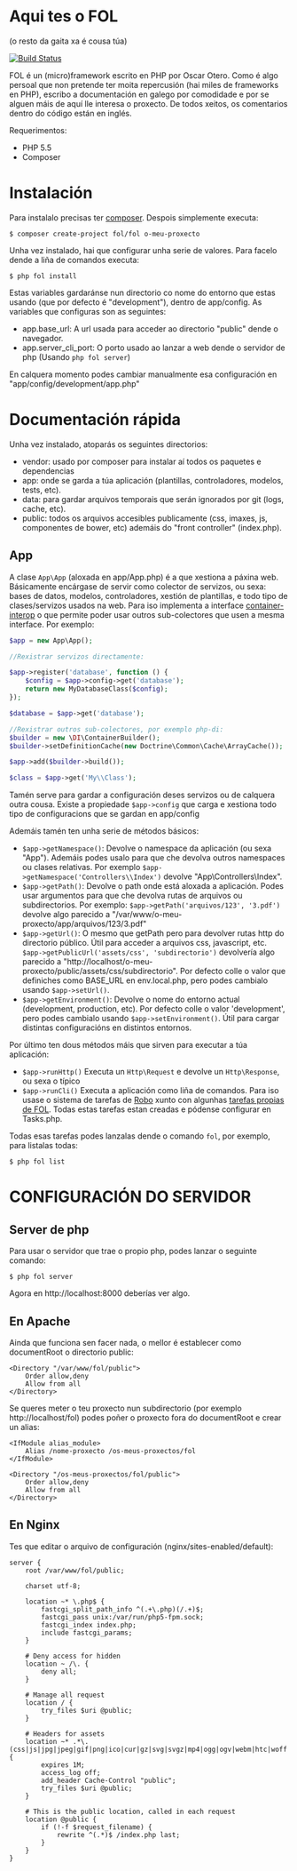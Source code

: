 # Aqui tes o FOL

(o resto da gaita xa é cousa túa)

[![Build Status](https://travis-ci.org/oscarotero/fol.png?branch=master)](https://travis-ci.org/oscarotero/fol)

FOL é un (micro)framework escrito en PHP por Oscar Otero. Como é algo persoal que non pretende ter moita repercusión (hai miles de frameworks en PHP), escribo a documentación en galego por comodidade e por se alguen máis de aquí lle interesa o proxecto. De todos xeitos, os comentarios dentro do código están en inglés.

Requerimentos:

* PHP 5.5
* Composer


# Instalación

Para instalalo precisas ter [composer](https://getcomposer.org/). Despois simplemente executa:

```
$ composer create-project fol/fol o-meu-proxecto
```

Unha vez instalado, hai que configurar unha serie de valores. Para facelo dende a liña de comandos executa:

```
$ php fol install
```

Estas variables gardaránse nun directorio co nome do entorno que estas usando (que por defecto é "development"), dentro de app/config. As variables que configuras son as seguintes:

* app.base_url: A url usada para acceder ao directorio "public" dende o navegador.
* app.server_cli_port: O porto usado ao lanzar a web dende o servidor de php (Usando `php fol server`)

En calquera momento podes cambiar manualmente esa configuración en "app/config/development/app.php"


# Documentación rápida

Unha vez instalado, atoparás os seguintes directorios:

* vendor: usado por composer para instalar aí todos os paquetes e dependencias
* app: onde se garda a túa aplicación (plantillas, controladores, modelos, tests, etc).
* data: para gardar arquivos temporais que serán ignorados por git (logs, cache, etc).
* public: todos os arquivos accesibles publicamente (css, imaxes, js, componentes de bower, etc) ademáis do "front controller" (index.php).


## App

A clase `App\App` (aloxada en app/App.php) é a que xestiona a páxina web. Básicamente encárgase de servir como colector de servizos, ou sexa: bases de datos, modelos, controladores, xestión de plantillas, e todo tipo de clases/servizos usados na web. Para iso implementa a interface [container-interop](https://github.com/container-interop/container-interop) o que permite poder usar outros sub-colectores que usen a mesma interface. Por exemplo:

```php
$app = new App\App();

//Rexistrar servizos directamente:

$app->register('database', function () {
	$config = $app->config->get('database');
	return new MyDatabaseClass($config);
});

$database = $app->get('database');

//Rexistrar outros sub-colectores, por exemplo php-di:
$builder = new \DI\ContainerBuilder();
$builder->setDefinitionCache(new Doctrine\Common\Cache\ArrayCache());

$app->add($builder->build());

$class = $app->get('My\\Class');
```

Tamén serve para gardar a configuración deses servizos ou de calquera outra cousa. Existe a propiedade `$app->config` que carga e xestiona todo tipo de configuracions que se gardan en app/config

Ademáis tamén ten unha serie de métodos básicos:

* `$app->getNamespace()`: Devolve o namespace da aplicación (ou sexa "App"). Ademáis podes usalo para que che devolva outros namespaces ou clases relativas. Por exemplo `$app->getNamespace('Controllers\\Index')` devolve "App\Controllers\Index".
* `$app->getPath()`: Devolve o path onde está aloxada a aplicación. Podes usar argumentos para que che devolva rutas de arquivos ou subdirectorios. Por exemplo: `$app->getPath('arquivos/123', '3.pdf')` devolve algo parecido a "/var/www/o-meu-proxecto/app/arquivos/123/3.pdf"
* `$app->getUrl()`: O mesmo que getPath pero para devolver rutas http do directorio público. Útil para acceder a arquivos css, javascript, etc. `$app->getPublicUrl('assets/css', 'subdirectorio')` devolvería algo parecido a "http://localhost/o-meu-proxecto/public/assets/css/subdirectorio". Por defecto colle o valor que definiches como BASE_URL en env.local.php, pero podes cambialo usando `$app->setUrl()`.
* `$app->getEnvironment()`: Devolve o nome do entorno actual (development, production, etc). Por defecto colle o valor 'development', pero podes cambialo usando `$app->setEnvironment()`. Útil para cargar distintas configuracións en distintos entornos. 

Por último ten dous métodos máis que sirven para executar a túa aplicación:

* `$app->runHttp()` Executa un `Http\Request` e devolve un `Http\Response`, ou sexa o típico
* `$app->runCli()` Executa a aplicación como liña de comandos. Para iso usase o sistema de tarefas de [Robo](https://github.com/Codegyre/Robo) xunto con algunhas [tarefas propias de FOL](https://github.com/fol-project/tasks). Todas estas tarefas estan creadas e pódense configurar en Tasks.php.

Todas esas tarefas podes lanzalas dende o comando `fol`, por exemplo, para listalas todas:

```
$ php fol list
```

CONFIGURACIÓN DO SERVIDOR
=========================

Server de php
-------------
Para usar o servidor que trae o propio php, podes lanzar o seguinte comando:

```
$ php fol server
```

Agora en http://localhost:8000 deberías ver algo.


En Apache
---------
Ainda que funciona sen facer nada, o mellor é establecer como documentRoot o directorio public:

```
<Directory "/var/www/fol/public">
	Order allow,deny
	Allow from all
</Directory>
```

Se queres meter o teu proxecto nun subdirectorio (por exemplo http://localhost/fol) podes poñer o proxecto fora do documentRoot e crear un alias:

```
<IfModule alias_module>
	Alias /nome-proxecto /os-meus-proxectos/fol
</IfModule>

<Directory "/os-meus-proxectos/fol/public">
	Order allow,deny
	Allow from all
</Directory>
```


En Nginx
--------
Tes que editar o arquivo de configuración (nginx/sites-enabled/default):

```
server {
	root /var/www/fol/public;

	charset utf-8;

	location ~* \.php$ {
		fastcgi_split_path_info ^(.+\.php)(/.+)$;
		fastcgi_pass unix:/var/run/php5-fpm.sock;
		fastcgi_index index.php;
		include fastcgi_params;
	}

	# Deny access for hidden
	location ~ /\. {
		deny all;
	}

	# Manage all request
	location / {
		try_files $uri @public;
	}

	# Headers for assets
	location ~* .*\.(css|js|jpg|jpeg|gif|png|ico|cur|gz|svg|svgz|mp4|ogg|ogv|webm|htc|woff|eot|ttf)$ {
		expires 1M;
		access_log off;
		add_header Cache-Control "public";
		try_files $uri @public;
	}

	# This is the public location, called in each request
	location @public {
		if (!-f $request_filename) {
			rewrite ^(.*)$ /index.php last;
		}
	}
}
```
